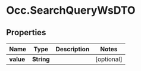 # Occ.SearchQueryWsDTO

## Properties
Name | Type | Description | Notes
------------ | ------------- | ------------- | -------------
**value** | **String** |  | [optional] 



